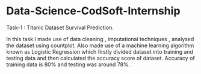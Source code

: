 # Data-Science-CodSoft-Internship
Task-1 : Titanic Dataset Survival Prediction.

In this task I made use of data cleaning , imputational techniques , analysed the dataset using countplot.
Also made use of a machine learning algorithm known as Logistic Regression which firstly divided dataset into training and testing data 
and then calculated the accuracy score of dataset. Accuracy of training data is 80% and testing was around 78%. 





